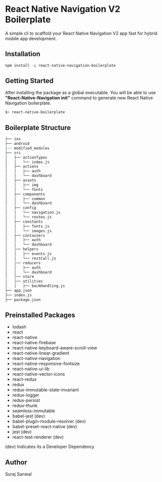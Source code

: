 # React Native Navigation V2 Boilerplate

A simple cli to scaffold your React Native Navigation V2 app fast for hybrid mobile app development. 

## Installation 

```bash
npm install -g react-native-navigation-boilerplate
```

## Getting Started

After installing the package as a global executable. You will be able to use **"React-Native-Navigation init"** command to generate new React Native Navigation boilerplate.

```bash
$~ react-native-boilerplate
```

## Boilerplate Structure

```bash
├── ios
├── android
|-- modified_modules
├── src
│   ├── actionTypes
│   │   └── index.js
│   ├── actions
│   │   ├── auth
│   │   └── dashboard
│   ├── assets
│   │   ├── img
│   │   └── fonts
│   ├── components
│   │   ├── common
│   │   └── dashboard
│   ├── config
│   │   └── navigation.js
│   │   └── routes.js
│   ├── constants
│   │   ├── fonts.js
│   │   └── images.js
│   ├── containers
│   │   ├── auth
│   │   └── dashboard
│   │── helpers
│   │   ├── events.js
│   │   └── restCall.js
│   │── reducers
│   │   ├── auth
│   │   └── dashboard
│   │── store
│   │── utilities
│   │   ├── backHandling.js
├── app.json
├── index.js
├── package.json
```

## Preinstalled Packages

- lodash
- react
- react-native
- react-native-firebase
- react-native-keyboard-aware-scroll-view
- react-native-linear-gradient
- react-native-navigation
- react-native-responsive-fontsize
- react-native-ui-lib
- react-native-vector-icons
- react-redux
- redux
- redux-immutable-state-invariant
- redux-logger
- redux-persist
- redux-thunk
- seamless-immutable
- babel-jest (dev)
- babel-plugin-module-resolver (dev)
- babel-preset-react-native (dev)
- jest (dev)
- react-test-renderer (dev)

(dev) Indicates its a Developer Dependency

## Author 

Suraj Sanwal